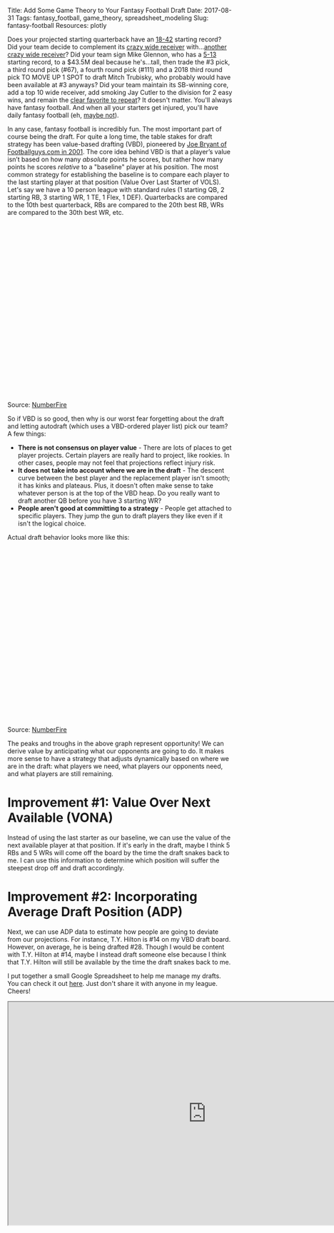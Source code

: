 Title: Add Some Game Theory to Your Fantasy Football Draft
Date: 2017-08-31
Tags: fantasy_football, game_theory, spreadsheet_modeling
Slug: fantasy-football
Resources: plotly

Does your projected starting quarterback have an [18-42](https://www.pro-football-reference.com/players/M/McCoJo01.htm) starting record?  Did your team decide to complement its [crazy wide receiver](https://www.sbnation.com/2017/7/27/16053650/odell-beckham-jr-highest-paid-player-nfl) with...[another crazy wide receiver](http://bleacherreport.com/articles/2685133-brandon-marshall-comments-on-jets-season-and-locker-room-tension)?  Did your team sign Mike Glennon, who has a [5-13](https://www.pro-football-reference.com/players/G/GlenMi00.htm) starting record, to a $43.5M deal because he's...tall, then trade the #3 pick, a third round pick (#67), a fourth round pick (#111) and a 2018 third round pick TO MOVE UP 1 SPOT to draft Mitch Trubisky, who probably would have been available at #3 anyways?  Did your team maintain its SB-winning core, add a top 10 wide receiver, add smoking Jay Cutler to the division for 2 easy wins, and remain the [clear favorite to repeat](http://www.espn.com/chalk/story/_/id/18614149/nfl-latest-odds-all-32-teams-win-super-bowl-lii)?  It doesn't matter.  You'll always have fantasy football.  And when all your starters get injured, you'll have daily fantasy football (eh, [maybe not](https://www.bloomberg.com/news/articles/2015-09-10/you-aren-t-good-enough-to-win-money-playing-daily-fantasy-football)).

In any case, fantasy football is incredibly fun.  The most important part of course being the draft.  For quite a long time, the table stakes for draft strategy has been value-based drafting (VBD), pioneered by [Joe Bryant of Footballguys.com in 2001](http://www.footballguys.com/bryantvbd.htm). The core idea behind VBD is that a player’s value isn’t based on how many _absolute_ points he scores, but rather how many points he scores _relative_ to a "baseline" player at his position.  The most common strategy for establishing the baseline is to compare each player to the last starting player at that position (Value Over Last Starter of VOLS).  Let's say we have a 10 person league with standard rules (1 starting QB, 2 starting RB, 3 starting WR, 1 TE, 1 Flex, 1 DEF).   Quarterbacks are compared to the 10th best quarterback, RBs are compared to the 20th best RB, WRs are compared to the 30th best WR, etc.  

<div id="vbd_plot" style="width: 885; height: 400;"></div>
<script>
  Plotly.d3.csv("/data/fantasy_football/plot1.csv", function(data){

    // organize by column (d3.csv reads in as array of rows)
    data2 = {};
    columns = Object.keys(data[0]);
    columns.forEach(function(x){ data2[x] = []; });
    data.forEach(function(row){
      for (var x in row){
        data2[x].push(row[x]);
      }
    });

    // make the plot
    var colors = Plotly.d3.scale.category20();
    var color_map = {QB: colors(0), RB: colors(1), WR: colors(2), TE: colors(3), D: colors(4), K: colors(5)};
    var colors2 = data2['color'].map(function(x){
      return color_map[x];
    });
    var trace = {x: data2['x'], y: data2['y'], text: data2['text'], marker: {color: colors2}, type: 'bar'};
    var data = [trace];

    var layout = {
      title: 'VBD vs. VBD Draft Position',
      xaxis: {title: 'VBD Draft Position'}, yaxis: {title: 'VBD', hoverformat: '.2f'}, height: 400, width: 885
    };

    Plotly.newPlot('vbd_plot', data, layout);
  });
</script>
Source: [NumberFire](http://www.numberfire.com/nfl/fantasy/fantasy-football-cheat-sheet/overall#)

So if VBD is so good, then why is our worst fear forgetting about the draft and letting autodraft (which uses a VBD-ordered player list) pick our team?  A few things:
* __There is not consensus on player value__ - There are lots of places to get player projects.  Certain players are really hard to project, like rookies.  In other cases, people may not feel that projections reflect injury risk.
* __It does not take into account where we are in the draft__ - The descent curve between the best player and the replacement player isn't smooth; it has kinks and plateaus.  Plus, it doesn't often make sense to take whatever person is at the top of the VBD heap.  Do you really want to draft another QB before you have 3 starting WR?
* __People aren't good at committing to a strategy__ - People get attached to specific players.  They jump the gun to draft players they like even if it isn't the logical choice.

Actual draft behavior looks more like this:
<div id="adp_plot" style="width: 885; height: 400;"></div>
<script>
  Plotly.d3.csv("/data/fantasy_football/plot2.csv", function(data){

    // organize by column (d3.csv reads in as array of rows)
    data2 = {};
    columns = Object.keys(data[0]);
    columns.forEach(function(x){ data2[x] = []; });
    data.forEach(function(row){
      for (var x in row){
        data2[x].push(row[x]);
      }
    });

    // make the plot
    var colors = Plotly.d3.scale.category20();
    var color_map = {QB: colors(0), RB: colors(1), WR: colors(2), TE: colors(3), D: colors(4), K: colors(5)};
    var colors2 = data2['color'].map(function(x){
      return color_map[x];
    });
    var trace = {x: data2['x'], y: data2['y'], text: data2['text'], marker: {color: colors2}, type: 'bar'};
    var data = [trace];

    var layout = {
      title: 'VBD vs. Average Draft Position',
      xaxis: {title: 'Average Draft Position (ADP)'}, yaxis: {title: 'VBD', hoverformat: '.2f'}, height: 400, width: 885
    };

    Plotly.newPlot('adp_plot', data, layout);
  });
</script>
Source: [NumberFire](http://www.numberfire.com/nfl/fantasy/fantasy-football-cheat-sheet/overall#)

The peaks and troughs in the above graph represent opportunity!  We can derive value by anticipating what our opponents are going to do.  It makes more sense to have a strategy that adjusts dynamically based on where we are in the draft: what players we need, what players our opponents need, and what players are still remaining.  

# Improvement #1: Value Over Next Available (VONA)

Instead of using the last starter as our baseline, we can use the value of the next available player at that position.  If it's early in the draft, maybe I think 5 RBs and 5 WRs will come off the board by the time the draft snakes back to me.  I can use this information to determine which position will suffer the steepest drop off and draft accordingly.

# Improvement #2: Incorporating Average Draft Position (ADP)

Next, we can use ADP data to estimate how people are going to deviate from our projections.  For instance, T.Y. Hilton is #14 on my VBD draft board.  However, on average, he is being drafted #28.  Though I would be content with T.Y. Hilton at #14, maybe I instead draft someone else because I think that T.Y. Hilton will still be available by the time the draft snakes back to me.


I put together a small Google Spreadsheet to help me manage my drafts. You can check it out [here](https://docs.google.com/spreadsheets/d/1HYnnCKMtnFk3GpSvG1agGO_XuSXgpJGBcDVEKKBQx0w/edit?usp=sharing).  Just don't share it with anyone in my league.  Cheers!

<iframe width="885" height="500" src="https://docs.google.com/spreadsheets/d/e/2PACX-1vQ_uGw-RogvgcRGYfwu8TouoWkRqf0nH6rOyKM3aEYlYF5eXNlwFLycDIQ-9OcR7-8gwkXJVIRcWMcf/pubhtml?widget=true&amp;headers=false"></iframe>
